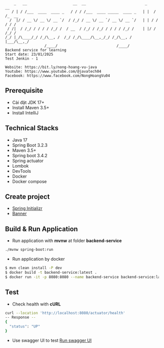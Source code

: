 ﻿```text
    _   __                     __  __                           _    __     
   / | / /___  ____  ____ _   / / / /___  ____ _____  ____ _   | |  / /_  __
  /  |/ / __ \/ __ \/ __ `/  / /_/ / __ \/ __ `/ __ \/ __ `/   | | / / / / /
 / /|  / /_/ / / / / /_/ /  / __  / /_/ / /_/ / / / / /_/ /    | |/ / /_/ / 
/_/ |_/\____/_/ /_/\__, /  /_/ /_/\____/\__,_/_/ /_/\__, /     |___/\__,_/  
                  /____/                           /____/                   
Backend service for learning
Start date: 23/01/2025
Test Jenkin - 1

Website: https://bit.ly/nong-hoang-vu-java
Youtube: https://www.youtube.com/@javatech04
Facebook: https://www.facebook.com/NongHoangVu04
```
## Prerequisite
- Cài đặt JDK 17+
- Install Maven 3.5+
- Install IntelliJ

## Technical Stacks
- Java 17
- Spring Boot 3.2.3
- Maven 3.5+
- Spring boot 3.4.2
- Spring actuator
- Lombok
- DevTools
- Docker
- Docker compose

## Create project
- [Spring Initializr](https://start.spring.io/)
- [Banner](https://devops.datenkollektiv.de/banner.txt/index.html)

## Build & Run Application
- Run application with **mvnw** at folder **backend-service**
```bash
./mvnw spring-boot:run
```
- Run application by docker
```bash
$ mvn clean install -P dev
$ docker build -t backend-service:latest .
$ docker run -it -p 8080:8080 --name backend-service backend-service:latest
```

## Test
- Check health with **cURL**
```bash
curl --location 'http://localhost:8080/actuator/health'
-- Response --
{
  "status": "UP"
} 
```
- Use swagger UI to test [Run swagger UI](http://localhost:8080/swagger-ui/index.html)
